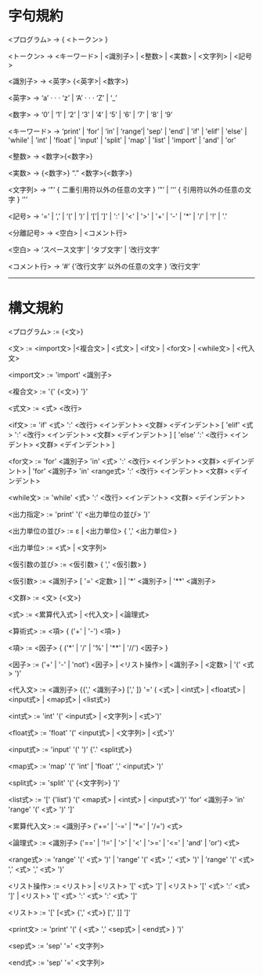 # 字句規約

<プログラム> → { <トークン> }

<トークン> → <キーワード> | <識別子> | <整数> | <実数> | <文字列> | <記号>

<識別子> → <英字> {<英字>| <数字>}

<英字> → ‘a’ · · · ‘z’ | ‘A’ · · · ‘Z’ | ‘_’

<数字> → ‘0’ | ‘1’ | ‘2’ | ‘3’ | ‘4’ | ‘5’ | ‘6’ | ‘7’ | ‘8’ | ‘9’

<キーワード> → ‘print’ | ‘for’ | ‘in’ | ‘range’| 'sep' | 'end' | 'if' | 'elif' | 'else' | 
'while' | 'int' | 'float' | 'input' | 'split' | 'map' | 'list' | 'import' | 'and' | 'or'

<整数> → <数字>{<数字>}

<実数> → {<数字>} “.” <数字>{<数字>}

<文字列> → ‘"’ { 二重引用符以外の任意の文字 } ‘"’ | ‘'’ { 引用符以外の任意の文字 } ‘'’

<記号> → ‘=’ | ‘,’ | ‘(’ | ‘)’ | ‘[’| ']' | ':' | '<' | '>' | '+' | '-' | '*' | '/' | '!' | 
'.' 

<分離記号> → <空白> | <コメント行>

<空白> → ‘スペース文字’ | ‘タブ文字’ | ‘改行文字’

<コメント行> → ‘#’ {‘改行文字’ 以外の任意の文字 } ‘改行文字’


---------------------------------------------------------------------------------------------------------------------
# 構文規約

<プログラム> := {<文>}

<文> := <import文> |<複合文> | <式文> | <if文> | <for文> | <while文> | <代入文> 

<import文> := 'import' <識別子>

<複合文> := '{' {<文>} '}'

<式文> := <式> <改行>

<if文> := 'if' <式> ':' <改行> <インデント> <文群> <デインデント> [ 'elif' <式> ':' <改行> <インデント> <文群> <デインデント> ] [ 'else' ':' <改行> <インデント> <文群> <デインデント> ]

<for文> := 'for' <識別子> 'in' <式> ':' <改行> <インデント> <文群> <デインデント> | 'for' <識別子> 'in' <range式> ':' <改行> <インデント> <文群> <デインデント>

<while文> := 'while' <式> ':' <改行> <インデント> <文群> <デインデント>

<出力指定> := 'print' '(' <出力単位の並び> ')'

<出力単位の並び> := ε | <出力単位> { ',' <出力単位> }

<出力単位> := <式> | <文字列>

<仮引数の並び> := <仮引数> { ',' <仮引数> }

<仮引数> := <識別子> [ '=' <定数> ] | '*' <識別子> | '**' <識別子>

<文群> := <文> {<文>}

<式> := <累算代入式> | <代入文> | <論理式>

<算術式> := <項> { ('+' | '-') <項> }

<項> := <因子> { ('*' | '/' | '%' | '**' | '//') <因子> }

<因子> := ('+' | '-' | 'not') <因子> | <リスト操作> | <識別子> | <定数> | '(' <式> ')'

<代入文> := <識別子> {{',' <識別子>} [',' ]} '=' ( <式> | <int式> | <float式> | <input式> | 
<map式> | <list式>)

<int式> := 'int' '(' <input式> | <文字列> | <式>')'

<float式> := 'float' '(' <input式> | <文字列> | <式>')'

<input式> := 'input' '(' ')' {'.' <split式>}

<map式> := 'map' '(' 'int' | 'float' ',' <input式> ')'

<split式> := 'split' '(' {<文字列>} ')'

<list式> := '[' {'list'} '(' <map式>  | <int式> | <input式>')' 'for' <識別子> 'in' 'range' '(' <式> ')' ']'

<累算代入文> := <識別子> ('+=' | '-=' | '*=' | '/=') <式>

<論理式> := <識別子> ('==' | '!=' | '>' | '<' | '>=' | '<=' | 'and' | 'or') <式>

<range式> := 'range' '(' <式> ')' | 'range' '(' <式> ',' <式> ')' | 'range' '(' <式> ',' <式> ',' <式> ')'

<リスト操作> := <リスト> | <リスト> '[' <式> ']' | <リスト> '[' <式> ':' <式> ']' | <リスト> '[' <式> ':' <式> ':' <式> ']'

<リスト> := '[' [<式> {',' <式>} [',' ]] ']'

<print文> := 'print' '(' { <式> ',' <sep式> | <end式> } ')'

<sep式> := 'sep' '=' <文字列>

<end式> := 'sep' '=' <文字列>
